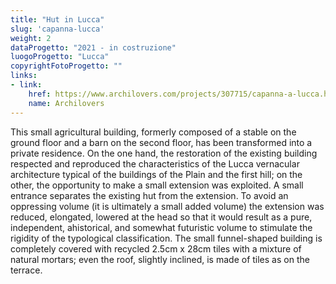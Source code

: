 ```yaml
---
title: "Hut in Lucca"
slug: 'capanna-lucca'
weight: 2
dataProgetto: "2021 - in costruzione"
luogoProgetto: "Lucca"
copyrightFotoProgetto: ""
links:
- link:
    href: https://www.archilovers.com/projects/307715/capanna-a-lucca.html
    name: Archilovers
---
```

This small agricultural building, formerly composed of a stable on the ground floor and a barn on the second floor, has been transformed into a private residence. On the one hand, the restoration of the existing building respected and reproduced the characteristics of the Lucca vernacular architecture typical of the buildings of the Plain and the first hill; on the other, the opportunity to make a small extension was exploited.
A small entrance separates the existing hut from the extension. To avoid an oppressing volume (it is ultimately a small added volume) the extension was reduced, elongated, lowered at the head so that it would result as a pure, independent, ahistorical, and somewhat futuristic volume to stimulate the rigidity of the typological classification.
The small funnel-shaped building is completely covered with recycled 2.5cm x 28cm tiles with a mixture of natural mortars; even the roof, slightly inclined, is made of tiles as on the terrace.